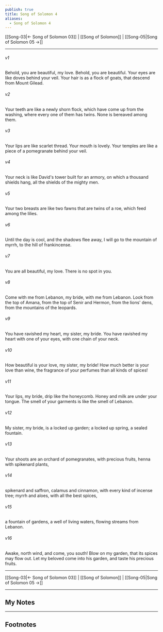 ```yaml
---
publish: true
title: Song of Solomon 4
aliases:
  - Song of Solomon 4
---
```


[[Song-03|← Song of Solomon 03]] | [[Song of Solomon]] | [[Song-05|Song of Solomon 05 →]]
***



###### v1 
Behold, you are beautiful, my love. Behold, you are beautiful. Your eyes are like doves behind your veil. Your hair is as a flock of goats, that descend from Mount Gilead. 

###### v2 
Your teeth are like a newly shorn flock, which have come up from the washing, where every one of them has twins. None is bereaved among them. 

###### v3 
Your lips are like scarlet thread. Your mouth is lovely. Your temples are like a piece of a pomegranate behind your veil. 

###### v4 
Your neck is like David's tower built for an armory, on which a thousand shields hang, all the shields of the mighty men. 

###### v5 
Your two breasts are like two fawns that are twins of a roe, which feed among the lilies. 

###### v6 
Until the day is cool, and the shadows flee away, I will go to the mountain of myrrh, to the hill of frankincense. 

###### v7 
You are all beautiful, my love. There is no spot in you. 

###### v8 
Come with me from Lebanon, my bride, with me from Lebanon. Look from the top of Amana, from the top of Senir and Hermon, from the lions' dens, from the mountains of the leopards. 

###### v9 
You have ravished my heart, my sister, my bride. You have ravished my heart with one of your eyes, with one chain of your neck. 

###### v10 
How beautiful is your love, my sister, my bride! How much better is your love than wine, the fragrance of your perfumes than all kinds of spices! 

###### v11 
Your lips, my bride, drip like the honeycomb. Honey and milk are under your tongue. The smell of your garments is like the smell of Lebanon. 

###### v12 
My sister, my bride, is a locked up garden; a locked up spring, a sealed fountain. 

###### v13 
Your shoots are an orchard of pomegranates, with precious fruits, henna with spikenard plants, 

###### v14 
spikenard and saffron, calamus and cinnamon, with every kind of incense tree; myrrh and aloes, with all the best spices, 

###### v15 
a fountain of gardens, a well of living waters, flowing streams from Lebanon. 

###### v16 
Awake, north wind, and come, you south! Blow on my garden, that its spices may flow out. Let my beloved come into his garden, and taste his precious fruits.

***
[[Song-03|← Song of Solomon 03]] | [[Song of Solomon]] | [[Song-05|Song of Solomon 05 →]]

---
## My Notes

---
## Footnotes